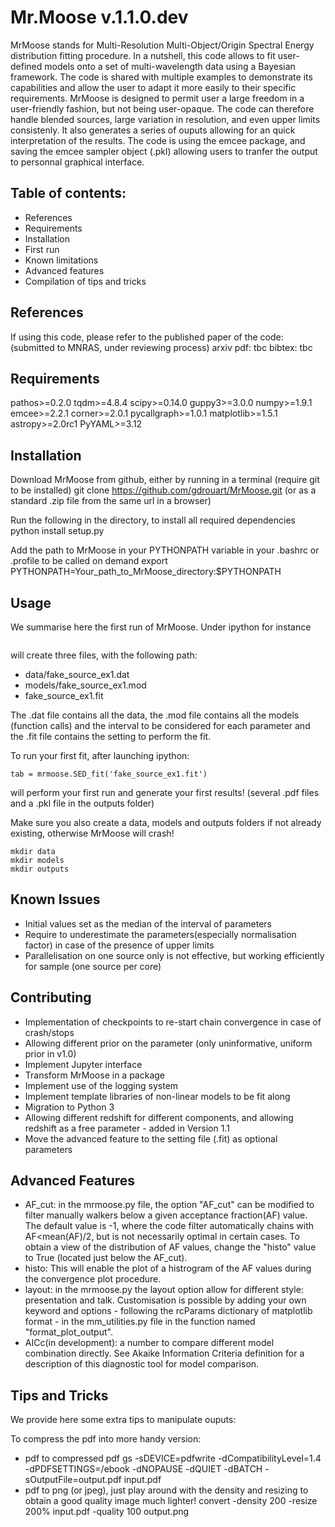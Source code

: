 # Mr.Moose v.1.1.0.dev
MrMoose stands for Multi-Resolution Multi-Object/Origin Spectral Energy distribution fitting procedure. In a nutshell, this code allows to fit user-defined models onto a set of multi-wavelength data using a Bayesian framework. The code is shared with multiple examples to demonstrate its capabilities and allow the user to adapt it more easily to their specific requirements. MrMoose is designed to permit user a large freedom in a user-friendly fashion, but not being user-opaque. The code can therefore handle blended sources, large variation in resolution, and even upper limits consistenly. It also generates a series of ouputs allowing for an quick interpretation of the results. The code is using the emcee package, and saving the emcee sampler object (.pkl) allowing users to tranfer the output to personnal graphical interface. 


## Table of contents:
* References
* Requirements 
* Installation
* First run
* Known limitations
* Advanced features
* Compilation of tips and tricks


## References
If using this code, please refer to the published paper of the code:
(submitted to MNRAS, under reviewing process)
arxiv pdf: tbc
bibtex: tbc 

## Requirements
pathos>=0.2.0
tqdm>=4.8.4
scipy>=0.14.0
guppy3>=3.0.0
numpy>=1.9.1
emcee>=2.2.1
corner>=2.0.1
pycallgraph>=1.0.1
matplotlib>=1.5.1
astropy>=2.0rc1
PyYAML>=3.12

## Installation
Download MrMoose from github, either by running in a terminal (require git to be installed)
git clone https://github.com/gdrouart/MrMoose.git
(or as a standard .zip file from the same url in a browser)

Run the following in the directory, to install all required dependencies
python install setup.py

Add the path to MrMoose in your PYTHONPATH variable in your .bashrc or .profile to be called on demand
export PYTHONPATH=Your_path_to_MrMoose_directory:$PYTHONPATH

## Usage
We summarise here the first run of MrMoose. Under ipython for instance
```run example1.py
```
will create three files, with the following path:
 - data/fake_source_ex1.dat
 - models/fake_source_ex1.mod
 - fake_source_ex1.fit

The .dat file contains all the data, the .mod file contains all the models (function calls) and
the interval to be considered for each parameter and the .fit file contains the setting to
perform the fit. 

To run your first fit, after launching ipython:
```import mrmoose
tab = mrmoose.SED_fit('fake_source_ex1.fit')
```
will perform your first run and generate your first results! (several .pdf files and a .pkl file
in the outputs folder)

Make sure you also create a data, models and outputs folders if not already existing, otherwise MrMoose will crash!
```
mkdir data
mkdir models
mkdir outputs
```

## Known Issues
- Initial values set as the median of the interval of parameters
- Require to underestimate the parameters(especially normalisation factor) in case of the presence of upper limits
- Parallelisation on one source only is not effective, but working efficiently for sample (one source per core)

## Contributing
- Implementation of checkpoints to re-start chain convergence in case of crash/stops
- Allowing different prior on the parameter (only uninformative, uniform prior in v1.0)
- Implement Jupyter interface
- Transform MrMoose in a package
- Implement use of the logging system
- Implement template libraries of non-linear models to be fit along
- Migration to Python 3
- Allowing different redshift for different components, and allowing redshift as a free parameter - added in Version 1.1
- Move the advanced feature to the setting file (.fit) as optional parameters

## Advanced Features
- AF_cut: in the mrmoose.py file, the option "AF_cut" can be modified to filter manually walkers below a
given acceptance fraction(AF) value. The default value is -1, where the code filter automatically chains
with AF<mean(AF)/2, but is not necessarily optimal in certain cases. To obtain a view of the distribution
of AF values, change the "histo" value to True (located just below the AF_cut). 
- histo: This will enable the plot of a histrogram of the AF values during the convergence plot procedure. 
- layout: in the mrmoose.py the layout option allow for different style: presentation and talk. Customisation
is possible by adding your own keyword and options - following the rcParams dictionary of matplotlib format -
in the mm_utilities.py file in the function named "format_plot_output".
- AICc(in development): a number to compare different model combination directly. See Akaike Information Criteria
definition for a description of this diagnostic tool for model comparison. 

## Tips and Tricks
We provide here some extra tips to manipulate ouputs:

To compress the pdf into more handy version:
 - pdf to compressed pdf
gs -sDEVICE=pdfwrite -dCompatibilityLevel=1.4 -dPDFSETTINGS=/ebook -dNOPAUSE -dQUIET -dBATCH -sOutputFile=output.pdf input.pdf
 - pdf to png (or jpeg), just play around with the density and resizing to obtain a good quality image much lighter! 
convert -density 200 -resize 200% input.pdf -quality 100 output.png
